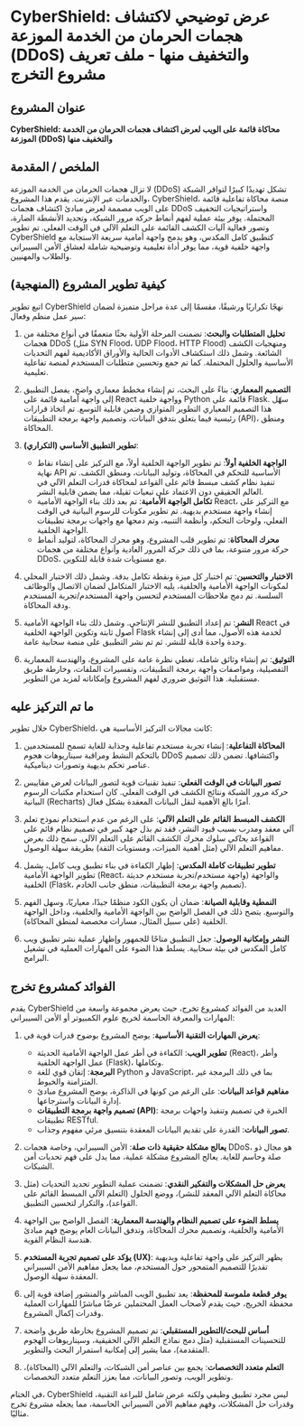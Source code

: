 # CyberShield: عرض توضيحي لاكتشاف هجمات الحرمان من الخدمة الموزعة (DDoS) والتخفيف منها - ملف تعريف مشروع التخرج

## عنوان المشروع
**CyberShield: محاكاة قائمة على الويب لعرض اكتشاف هجمات الحرمان من الخدمة الموزعة (DDoS) والتخفيف منها**

## الملخص / المقدمة
لا تزال هجمات الحرمان من الخدمة الموزعة (DDoS) تشكل تهديدًا كبيرًا لتوافر الشبكة والخدمات عبر الإنترنت. يقدم هذا المشروع، CyberShield، منصة محاكاة تفاعلية قائمة على الويب مصممة لعرض مبادئ اكتشاف هجمات DDoS واستراتيجيات التخفيف المحتملة. يوفر بيئة عملية لفهم أنماط حركة مرور الشبكة، وتحديد الأنشطة الضارة، وتصور فعالية آليات الكشف القائمة على التعلم الآلي في الوقت الفعلي. تم تطوير CyberShield كتطبيق كامل المكدس، وهو يدمج واجهة أمامية سريعة الاستجابة مع واجهة خلفية قوية، مما يوفر أداة تعليمية وتوضيحية شاملة لعشاق الأمن السيبراني والطلاب والمهنيين.

## كيفية تطوير المشروع (المنهجية)

اتبع تطوير CyberShield نهجًا تكراريًا ورشيقًا، مقسمًا إلى عدة مراحل متميزة لضمان سير عمل منظم وفعال:

1.  **تحليل المتطلبات والبحث**: تضمنت المرحلة الأولية بحثًا متعمقًا في أنواع مختلفة من هجمات DDoS (مثل SYN Flood، UDP Flood، HTTP Flood) ومنهجيات الكشف الشائعة. وشمل ذلك استكشاف الأدوات الحالية والأوراق الأكاديمية لفهم التحديات الأساسية والحلول المحتملة. كما تم جمع وتحسين متطلبات المستخدم لمنصة تفاعلية تعليمية.

2.  **التصميم المعماري**: بناءً على البحث، تم إنشاء مخطط معماري واضح، يفصل التطبيق إلى واجهة أمامية قائمة على React وواجهة خلفية Python قائمة على Flask. سهّل هذا التصميم المعياري التطوير المتوازي وضمن قابلية التوسع. تم اتخاذ قرارات رئيسية فيما يتعلق بتدفق البيانات، وتصميم واجهة برمجة التطبيقات (API)، ومنطق المحاكاة.

3.  **تطوير التطبيق الأساسي (التكراري)**:
    *   **الواجهة الخلفية أولاً**: تم تطوير الواجهة الخلفية أولاً، مع التركيز على إنشاء نقاط نهاية API الأساسية للتحكم في المحاكاة، وتوليد البيانات، ومنطق الكشف. تم تنفيذ نظام كشف مبسط قائم على القواعد لمحاكاة قدرات التعلم الآلي في العالم الحقيقي دون الاعتماد على تبعيات ثقيلة، مما يضمن قابلية النشر.
    *   **تكامل الواجهة الأمامية**: تم بعد ذلك بناء الواجهة الأمامية React، مع التركيز على إنشاء واجهة مستخدم بديهية. تم تطوير مكونات للرسوم البيانية في الوقت الفعلي، ولوحات التحكم، وأنظمة التنبيه، وتم دمجها مع واجهات برمجة تطبيقات الواجهة الخلفية.
    *   **محرك المحاكاة**: تم تطوير قلب المشروع، وهو محرك المحاكاة، لتوليد أنماط حركة مرور متنوعة، بما في ذلك حركة المرور العادية وأنواع مختلفة من هجمات DDoS، مع مستويات شدة قابلة للتكوين.

4.  **الاختبار والتحسين**: تم اختبار كل ميزة ونقطة تكامل بدقة. وشمل ذلك الاختبار المحلي لمكونات الواجهة الأمامية والخلفية، يليه الاختبار المتكامل لضمان الاتصال والوظائف السلسة. تم دمج ملاحظات المستخدم لتحسين واجهة المستخدم/تجربة المستخدم ودقة المحاكاة.

5.  **النشر**: تم إعداد التطبيق للنشر الإنتاجي. وشمل ذلك بناء الواجهة الأمامية React في أصول ثابتة وتكوين الواجهة الخلفية Flask لخدمة هذه الأصول، مما أدى إلى إنشاء وحدة واحدة قابلة للنشر. ثم تم نشر التطبيق على منصة سحابية عامة.

6.  **التوثيق**: تم إنشاء وثائق شاملة، تغطي نظرة عامة على المشروع، والهندسة المعمارية التفصيلية، ومواصفات واجهة برمجة التطبيقات، وتفسيرات الملفات، وخارطة طريق مستقبلية. هذا التوثيق ضروري لفهم المشروع وإمكاناته لمزيد من التطوير.

## ما تم التركيز عليه

خلال تطوير CyberShield، كانت مجالات التركيز الأساسية هي:

1.  **المحاكاة التفاعلية**: إنشاء تجربة مستخدم تفاعلية وجذابة للغاية تسمح للمستخدمين بالتحكم النشط ومراقبة سيناريوهات هجوم DDoS واكتشافها. تضمن ذلك تصميم عناصر تحكم بديهية وتصورات ديناميكية.

2.  **تصور البيانات في الوقت الفعلي**: تنفيذ تقنيات قوية لتصور البيانات لعرض مقاييس حركة مرور الشبكة ونتائج الكشف في الوقت الفعلي. كان استخدام مكتبات الرسوم البيانية (Recharts) أمرًا بالغ الأهمية لنقل البيانات المعقدة بشكل فعال.

3.  **الكشف المبسط القائم على التعلم الآلي**: على الرغم من عدم استخدام نموذج تعلم آلي معقد ومدرب بسبب قيود النشر، فقد تم بذل جهد كبير في تصميم نظام قائم على القواعد *يحاكي* سلوك محرك الكشف القائم على التعلم الآلي. سمح ذلك بعرض مفاهيم التعلم الآلي (مثل أهمية الميزات، ومستويات الثقة) بطريقة سهلة الوصول.

4.  **تطوير تطبيقات كاملة المكدس**: إظهار الكفاءة في بناء تطبيق ويب كامل، يشمل تطوير الواجهة الأمامية (React، واجهة مستخدم/تجربة مستخدم حديثة) والواجهة الخلفية (Flask، تصميم واجهة برمجة التطبيقات، منطق جانب الخادم).

5.  **النمطية وقابلية الصيانة**: ضمان أن يكون الكود منظمًا جيدًا، معياريًا، وسهل الفهم والتوسيع. يتضح ذلك في الفصل الواضح بين الواجهة الأمامية والخلفية، وداخل الواجهة الخلفية (على سبيل المثال، مسارات مخصصة لمنطق المحاكاة).

6.  **النشر وإمكانية الوصول**: جعل التطبيق متاحًا للجمهور وإظهار عملية نشر تطبيق ويب كامل المكدس في بيئة سحابية. يسلط هذا الضوء على المهارات العملية في تشغيل البرامج.

## الفوائد كمشروع تخرج

يقدم CyberShield العديد من الفوائد كمشروع تخرج، حيث يعرض مجموعة واسعة من المهارات والمعرفة الحاسمة لخريج علوم الكمبيوتر أو الأمن السيبراني:

1.  **يعرض المهارات التقنية الأساسية**: يوضح المشروع بوضوح قدرات قوية في:
    *   **تطوير الويب**: الكفاءة في أطر عمل الواجهة الأمامية الحديثة (React)، وأطر عمل الواجهة الخلفية (Flask)، وتكاملها.
    *   **البرمجة**: إتقان قوي للغة Python و JavaScript، بما في ذلك البرمجة غير المتزامنة والخيوط.
    *   **مفاهيم قواعد البيانات**: على الرغم من كونها في الذاكرة، يوضح المشروع مبادئ إدارة البيانات واسترجاعها.
    *   **تصميم واجهة برمجة التطبيقات (API)**: الخبرة في تصميم وتنفيذ واجهات برمجة تطبيقات RESTful.
    *   **تصور البيانات**: القدرة على تقديم البيانات المعقدة بتنسيق مرئي مفهوم وجذاب.

2.  **يعالج مشكلة حقيقية ذات صلة**: الأمن السيبراني، وخاصة هجمات DDoS، هو مجال ذو صلة وحاسم للغاية. يعالج المشروع مشكلة عملية، مما يدل على فهم تحديات أمن الشبكات.

3.  **يعرض حل المشكلات والتفكير النقدي**: تضمنت عملية التطوير تحديد التحديات (مثل محاكاة التعلم الآلي المعقد للنشر)، ووضع الحلول (التعلم الآلي المبسط القائم على القواعد)، والتكرار لتحسين التطبيق.

4.  **يسلط الضوء على تصميم النظام والهندسة المعمارية**: الفصل الواضح بين الواجهة الأمامية والخلفية، وتصميم محرك المحاكاة، وتدفق البيانات العام يوضح فهم مبادئ هندسة النظام القوية.

5.  **يؤكد على تصميم تجربة المستخدم (UX)**: يظهر التركيز على واجهة تفاعلية وبديهية تقديرًا للتصميم المتمحور حول المستخدم، مما يجعل مفاهيم الأمن السيبراني المعقدة سهلة الوصول.

6.  **يوفر قطعة ملموسة للمحفظة**: يعد تطبيق الويب المباشر والمنشور إضافة قوية إلى محفظة الخريج، حيث يقدم لأصحاب العمل المحتملين عرضًا مباشرًا للمهارات العملية وقدرات إكمال المشروع.

7.  **أساس للبحث/التطوير المستقبلي**: تم تصميم المشروع بخارطة طريق واضحة للتحسينات المستقبلية (مثل دمج نماذج التعلم الآلي الحقيقية، وسيناريوهات الهجوم المتقدمة)، مما يشير إلى إمكانية استمرار البحث والتطوير.

8.  **التعلم متعدد التخصصات**: يجمع بين عناصر أمن الشبكات، والتعلم الآلي (المحاكاة)، وتطوير الويب، وتصور البيانات، مما يعزز التعلم متعدد التخصصات.

في الختام، CyberShield ليس مجرد تطبيق وظيفي ولكنه عرض شامل للبراعة التقنية، وقدرات حل المشكلات، وفهم مفاهيم الأمن السيبراني الحاسمة، مما يجعله مشروع تخرج مثاليًا.

